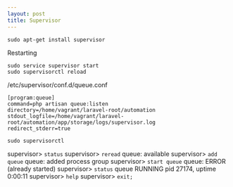 ```yaml
---
layout: post
title: Supervisor
---
```


`sudo apt-get install supervisor`

Restarting

    sudo service supervisor start
    sudo supervisorctl reload

/etc/supervisor/conf.d/queue.conf

    [program:queue]
    command=php artisan queue:listen
    directory=/home/vagrant/laravel-root/automation
    stdout_logfile=/home/vagrant/laravel-root/automation/app/storage/logs/supervisor.log
    redirect_stderr=true

`sudo supervisorctl`

supervisor> `status`
supervisor> `reread`
queue: available
supervisor> `add queue`
queue: added process group
supervisor> `start queue`
queue: ERROR (already started)
supervisor> `status`
queue                            RUNNING    pid 27174, uptime 0:00:11
supervisor> `help`
supervisor> `exit;`
